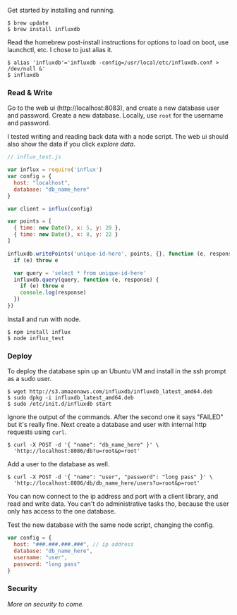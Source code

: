 Get started by installing and running.

```
$ brew update
$ brew install influxdb
```

Read the homebrew post-install instructions for options to load on boot, use launchctl, etc. I chose to just alias it.

```
$ alias 'influxdb'='influxdb -config=/usr/local/etc/influxdb.conf > /dev/null &'
$ influxdb
```

### Read & Write

Go to the web ui (http://localhost:8083), and create a new database user and password. Create a new database. Locally, use `root` for the username and password. 

I tested writing and reading back data with a node script. The web ui should also show the data if you click *explore data*. 

```javascript
// influx_test.js

var influx = require('influx')
var config = {
  host: "localhost",
  database: "db_name_here"
}

var client = influx(config)

var points = [
  { time: new Date(), x: 5, y: 20 },
  { time: new Date(), x: 8, y: 22 }
]

influxdb.writePoints('unique-id-here', points, {}, function (e, response) {
  if (e) throw e

  var query = 'select * from unique-id-here'
  influxdb.query(query, function (e, response) {
    if (e) throw e
    console.log(response)
  })
})
```

Install and run with node. 

```
$ npm install influx
$ node influx_test
```

### Deploy

To deploy the database spin up an Ubuntu VM and install in the ssh prompt as a sudo user.

```
$ wget http://s3.amazonaws.com/influxdb/influxdb_latest_amd64.deb
$ sudo dpkg -i influxdb_latest_amd64.deb
$ sudo /etc/init.d/influxdb start
```

Ignore the output of the commands. After the second one it says "FAILED" but it's really fine. Next create a database and user with internal http requests using `curl`. 

```
$ curl -X POST -d '{ "name": "db_name_here" }' \
  'http://localhost:8086/db?u=root&p=root'
```

Add a user to the database as well. 

```
$ curl -X POST -d '{ "name": "user", "password": "long pass" }' \
  'http://localhost:8086/db/db_name_here/users?u=root&p=root'
```

You can now connect to the ip address and port with a client library, and read and write data. You can't do administrative tasks tho, because the user only has access to the one database. 

Test the new database with the same node script, changing the config.

```javascript
var config = {
  host: "###.###.###.###", // ip address
  database: "db_name_here",
  username: "user",
  password: "long pass"
}
```

### Security

*More on security to come.*
